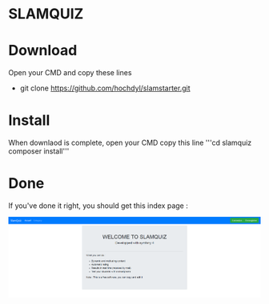 SLAMQUIZ
=========

# Download
Open your CMD and copy these lines
* git clone https://github.com/hochdyl/slamstarter.git

# Install
When downlaod is complete, open your CMD copy this line
'''cd slamquiz
composer install'''

# Done
If you've done it right, you should get this index page :

![test](https://raw.githubusercontent.com/hochdyl/slamquiz/master/assets/screenshot_home.jpg)
